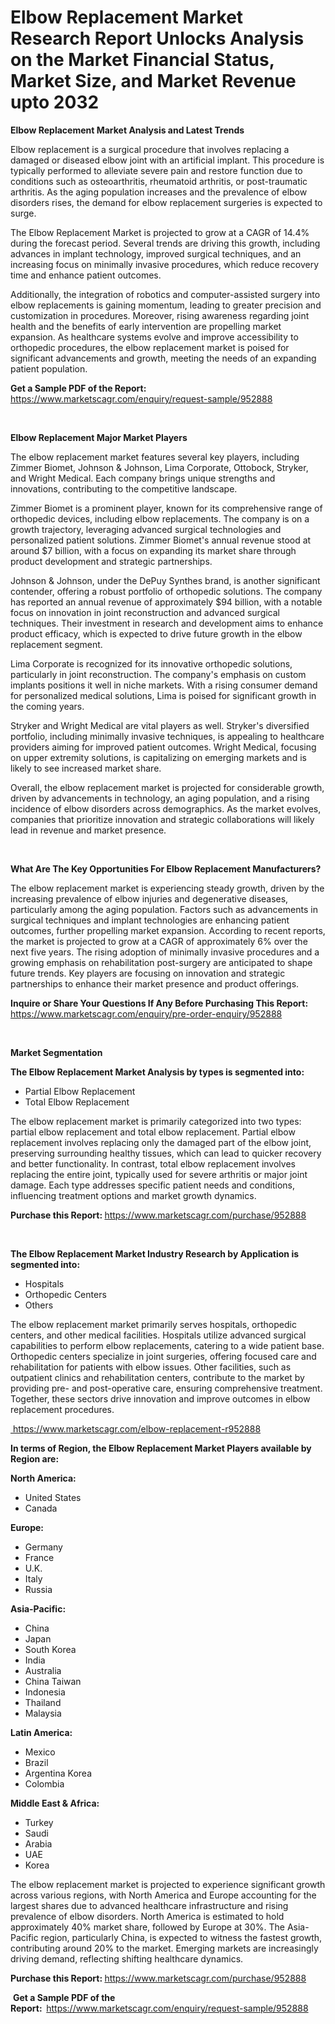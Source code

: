 <p><h1>Elbow Replacement Market Research Report Unlocks Analysis on the Market Financial Status, Market Size, and Market Revenue upto 2032</h1></p><p><strong>Elbow Replacement Market Analysis and Latest Trends</strong></p>
<p><p>Elbow replacement is a surgical procedure that involves replacing a damaged or diseased elbow joint with an artificial implant. This procedure is typically performed to alleviate severe pain and restore function due to conditions such as osteoarthritis, rheumatoid arthritis, or post-traumatic arthritis. As the aging population increases and the prevalence of elbow disorders rises, the demand for elbow replacement surgeries is expected to surge.</p><p>The Elbow Replacement Market is projected to grow at a CAGR of 14.4% during the forecast period. Several trends are driving this growth, including advances in implant technology, improved surgical techniques, and an increasing focus on minimally invasive procedures, which reduce recovery time and enhance patient outcomes. </p><p>Additionally, the integration of robotics and computer-assisted surgery into elbow replacements is gaining momentum, leading to greater precision and customization in procedures. Moreover, rising awareness regarding joint health and the benefits of early intervention are propelling market expansion. As healthcare systems evolve and improve accessibility to orthopedic procedures, the elbow replacement market is poised for significant advancements and growth, meeting the needs of an expanding patient population.</p></p>
<p><strong>Get a Sample PDF of the Report:&nbsp;</strong> <a href="https://www.marketscagr.com/enquiry/request-sample/952888?utm_campaign=2953&utm_medium=2&utm_source=Github&utm_content=ia&utm_term=17042025&utm_id=elbow-replacement">https://www.marketscagr.com/enquiry/request-sample/952888</a></p>
<p>&nbsp;</p>
<p><strong>Elbow Replacement Major Market Players</strong></p>
<p><p>The elbow replacement market features several key players, including Zimmer Biomet, Johnson & Johnson, Lima Corporate, Ottobock, Stryker, and Wright Medical. Each company brings unique strengths and innovations, contributing to the competitive landscape.</p><p>Zimmer Biomet is a prominent player, known for its comprehensive range of orthopedic devices, including elbow replacements. The company is on a growth trajectory, leveraging advanced surgical technologies and personalized patient solutions. Zimmer Biomet's annual revenue stood at around $7 billion, with a focus on expanding its market share through product development and strategic partnerships.</p><p>Johnson & Johnson, under the DePuy Synthes brand, is another significant contender, offering a robust portfolio of orthopedic solutions. The company has reported an annual revenue of approximately $94 billion, with a notable focus on innovation in joint reconstruction and advanced surgical techniques. Their investment in research and development aims to enhance product efficacy, which is expected to drive future growth in the elbow replacement segment.</p><p>Lima Corporate is recognized for its innovative orthopedic solutions, particularly in joint reconstruction. The company's emphasis on custom implants positions it well in niche markets. With a rising consumer demand for personalized medical solutions, Lima is poised for significant growth in the coming years.</p><p>Stryker and Wright Medical are vital players as well. Stryker's diversified portfolio, including minimally invasive techniques, is appealing to healthcare providers aiming for improved patient outcomes. Wright Medical, focusing on upper extremity solutions, is capitalizing on emerging markets and is likely to see increased market share.</p><p>Overall, the elbow replacement market is projected for considerable growth, driven by advancements in technology, an aging population, and a rising incidence of elbow disorders across demographics. As the market evolves, companies that prioritize innovation and strategic collaborations will likely lead in revenue and market presence.</p></p>
<p>&nbsp;</p>
<p><strong>What Are The Key Opportunities For Elbow Replacement Manufacturers?</strong></p>
<p><p>The elbow replacement market is experiencing steady growth, driven by the increasing prevalence of elbow injuries and degenerative diseases, particularly among the aging population. Factors such as advancements in surgical techniques and implant technologies are enhancing patient outcomes, further propelling market expansion. According to recent reports, the market is projected to grow at a CAGR of approximately 6% over the next five years. The rising adoption of minimally invasive procedures and a growing emphasis on rehabilitation post-surgery are anticipated to shape future trends. Key players are focusing on innovation and strategic partnerships to enhance their market presence and product offerings.</p></p>
<p><strong>Inquire or Share Your Questions If Any Before Purchasing This Report:</strong> <a href="https://www.marketscagr.com/enquiry/pre-order-enquiry/952888?utm_campaign=2953&utm_medium=2&utm_source=Github&utm_content=ia&utm_term=17042025&utm_id=elbow-replacement">https://www.marketscagr.com/enquiry/pre-order-enquiry/952888</a></p>
<p>&nbsp;</p>
<p><strong>Market Segmentation</strong></p>
<p><strong>The Elbow Replacement Market Analysis by types is segmented into:</strong></p>
<p><ul><li>Partial Elbow Replacement</li><li>Total Elbow Replacement</li></ul></p>
<p><p>The elbow replacement market is primarily categorized into two types: partial elbow replacement and total elbow replacement. Partial elbow replacement involves replacing only the damaged part of the elbow joint, preserving surrounding healthy tissues, which can lead to quicker recovery and better functionality. In contrast, total elbow replacement involves replacing the entire joint, typically used for severe arthritis or major joint damage. Each type addresses specific patient needs and conditions, influencing treatment options and market growth dynamics.</p></p>
<p><strong>Purchase this Report:&nbsp;</strong><a href="https://www.marketscagr.com/purchase/952888?utm_campaign=2953&utm_medium=2&utm_source=Github&utm_content=ia&utm_term=17042025&utm_id=elbow-replacement">https://www.marketscagr.com/purchase/952888</a></p>
<p>&nbsp;</p>
<p><strong>The Elbow Replacement Market Industry Research by Application is segmented into:</strong></p>
<p><ul><li>Hospitals</li><li>Orthopedic Centers</li><li>Others</li></ul></p>
<p><p>The elbow replacement market primarily serves hospitals, orthopedic centers, and other medical facilities. Hospitals utilize advanced surgical capabilities to perform elbow replacements, catering to a wide patient base. Orthopedic centers specialize in joint surgeries, offering focused care and rehabilitation for patients with elbow issues. Other facilities, such as outpatient clinics and rehabilitation centers, contribute to the market by providing pre- and post-operative care, ensuring comprehensive treatment. Together, these sectors drive innovation and improve outcomes in elbow replacement procedures.</p></p>
<p><a href="https://www.marketscagr.com/elbow-replacement-r952888?utm_campaign=2953&utm_medium=2&utm_source=Github&utm_content=ia&utm_term=17042025&utm_id=elbow-replacement">&nbsp;https://www.marketscagr.com/elbow-replacement-r952888</a></p>
<p><strong>In terms of Region, the Elbow Replacement Market Players available by Region are:</strong></p>
<p>
    <p> <strong> North America: </strong>
        <ul>
            <li>United States</li>
            <li>Canada</li>
        </ul>
        </p> 
    <p> <strong> Europe: </strong>
        <ul>
            <li>Germany</li>
            <li>France</li>
            <li>U.K.</li>
            <li>Italy</li>
            <li>Russia</li>
        </ul>
        </p> 
    <p> <strong> Asia-Pacific: </strong>
        <ul>
            <li>China</li>
            <li>Japan</li>
            <li>South Korea</li>
            <li>India</li>
            <li>Australia</li>
            <li>China Taiwan</li>
            <li>Indonesia</li>
            <li>Thailand</li>
            <li>Malaysia</li>
        </ul>
        </p> 
    <p> <strong> Latin America: </strong>
        <ul>
            <li>Mexico</li>
            <li>Brazil</li>
            <li>Argentina Korea</li>
            <li>Colombia</li>
        </ul>
        </p> 
    <p> <strong> Middle East & Africa: </strong>
        <ul>
            <li>Turkey</li>
            <li>Saudi</li>
            <li>Arabia</li>
            <li>UAE</li>
            <li>Korea</li>
        </ul>
    </p>
    </p>
<p><p>The elbow replacement market is projected to experience significant growth across various regions, with North America and Europe accounting for the largest shares due to advanced healthcare infrastructure and rising prevalence of elbow disorders. North America is estimated to hold approximately 40% market share, followed by Europe at 30%. The Asia-Pacific region, particularly China, is expected to witness the fastest growth, contributing around 20% to the market. Emerging markets are increasingly driving demand, reflecting shifting healthcare dynamics.</p></p>
<p><strong>Purchase this Report: </strong><a href="https://www.marketscagr.com/purchase/952888?utm_campaign=2953&utm_medium=2&utm_source=Github&utm_content=ia&utm_term=17042025&utm_id=elbow-replacement">https://www.marketscagr.com/purchase/952888</a></p>
<p>&nbsp;<strong>Get a Sample PDF of the Report:&nbsp;&nbsp;</strong><a href="https://www.marketscagr.com/enquiry/request-sample/952888?utm_campaign=2953&utm_medium=2&utm_source=Github&utm_content=ia&utm_term=17042025&utm_id=elbow-replacement">https://www.marketscagr.com/enquiry/request-sample/952888</a></p>
<p><strong></strong></p>
<p><p></p><p></p><p></p></p>